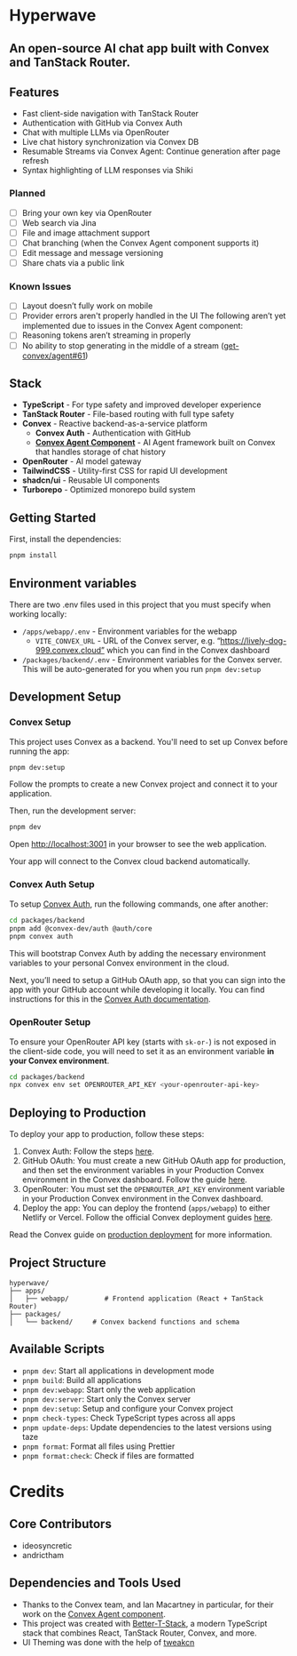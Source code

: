 # Hyperwave

## An open-source AI chat app built with Convex and TanStack Router.

## Features

- Fast client-side navigation with TanStack Router
- Authentication with GitHub via Convex Auth
- Chat with multiple LLMs via OpenRouter
- Live chat history synchronization via Convex DB
- Resumable Streams via Convex Agent: Continue generation after page refresh
- Syntax highlighting of LLM responses via Shiki

### Planned

- [ ] Bring your own key via OpenRouter
- [ ] Web search via Jina
- [ ] File and image attachment support
- [ ] Chat branching (when the Convex Agent component supports it)
- [ ] Edit message and message versioning
- [ ] Share chats via a public link

### Known Issues

- [ ] Layout doesn’t fully work on mobile
- [ ] Provider errors aren't properly handled in the UI
      The following aren’t yet implemented due to issues in the Convex Agent component:
- [ ] Reasoning tokens aren’t streaming in properly
- [ ] No ability to stop generating in the middle of a stream ([get-convex/agent#61](https://github.com/get-convex/agent/issues/61))

## Stack

- **TypeScript** - For type safety and improved developer experience
- **TanStack Router** - File-based routing with full type safety
- **Convex** - Reactive backend-as-a-service platform
  - **Convex Auth** - Authentication with GitHub
  - [**Convex Agent Component**](https://convex.dev/docs/agent-component) - AI Agent framework built on Convex that handles storage of chat history
- **OpenRouter** - AI model gateway
- **TailwindCSS** - Utility-first CSS for rapid UI development
- **shadcn/ui** - Reusable UI components
- **Turborepo** - Optimized monorepo build system

## Getting Started

First, install the dependencies:

```bash
pnpm install
```

## Environment variables

There are two .env files used in this project that you must specify when working locally:

- `/apps/webapp/.env` - Environment variables for the webapp
  - `VITE_CONVEX_URL` - URL of the Convex server, e.g. “https://lively-dog-999.convex.cloud” which you can find in the Convex dashboard
- `/packages/backend/.env` - Environment variables for the Convex server. This will be auto-generated for you when you run `pnpm dev:setup`

## Development Setup

### Convex Setup

This project uses Convex as a backend. You'll need to set up Convex before running the app:

```bash
pnpm dev:setup
```

Follow the prompts to create a new Convex project and connect it to your application.

Then, run the development server:

```bash
pnpm dev
```

Open [http://localhost:3001](http://localhost:3001) in your browser to see the web application.

Your app will connect to the Convex cloud backend automatically.

### Convex Auth Setup

To setup [Convex Auth](https://labs.convex.dev/auth), run the following commands, one after another:

```bash
cd packages/backend
pnpm add @convex-dev/auth @auth/core
pnpm convex auth
```

This will bootstrap Convex Auth by adding the necessary environment variables to your personal Convex environment in the cloud.

Next, you’ll need to setup a GitHub OAuth app, so that you can sign into the app with your GitHub account while developing it locally. You can find instructions for this in the [Convex Auth documentation](https://labs.convex.dev/auth/config/oauth/github).

### OpenRouter Setup

To ensure your OpenRouter API key (starts with `sk-or-`) is not exposed in the client-side code, you will need to set it as an environment variable **in your Convex environment**.

```bash
cd packages/backend
npx convex env set OPENROUTER_API_KEY <your-openrouter-api-key>
```

## Deploying to Production

To deploy your app to production, follow these steps:

1. Convex Auth: Follow the steps [here](https://labs.convex.dev/auth/production).
2. GitHub OAuth: You must create a new GitHub OAuth app for production, and then set the environment variables in your Production Convex environment in the Convex dashboard. Follow the guide [here](https://labs.convex.dev/auth/config/oauth/github).
3. OpenRouter: You must set the `OPENROUTER_API_KEY` environment variable in your Production Convex environment in the Convex dashboard.
4. Deploy the app: You can deploy the frontend (`apps/webapp`) to either Netlify or Vercel. Follow the official Convex deployment guides [here](https://docs.convex.dev/production/hosting/).

Read the Convex guide on [production deployment](https://docs.convex.dev/production) for more information.

## Project Structure

```
hyperwave/
├── apps/
│   ├── webapp/         # Frontend application (React + TanStack Router)
├── packages/
│   └── backend/     # Convex backend functions and schema

```

## Available Scripts

- `pnpm dev`: Start all applications in development mode
- `pnpm build`: Build all applications
- `pnpm dev:webapp`: Start only the web application
- `pnpm dev:server`: Start only the Convex server
- `pnpm dev:setup`: Setup and configure your Convex project
- `pnpm check-types`: Check TypeScript types across all apps
- `pnpm update-deps`: Update dependencies to the latest versions using taze
- `pnpm format`: Format all files using Prettier
- `pnpm format:check`: Check if files are formatted

# Credits

## Core Contributors

- ideosyncretic
- andrictham

## Dependencies and Tools Used

- Thanks to the Convex team, and Ian Macartney in particular, for their work on the [Convex Agent component](https://github.com/get-convex/agent).
- This project was created with [Better-T-Stack](https://github.com/AmanVarshney01/create-better-t-stack), a modern TypeScript stack that combines React, TanStack Router, Convex, and more.
- UI Theming was done with the help of [tweakcn](https://tweakcn.com/)
